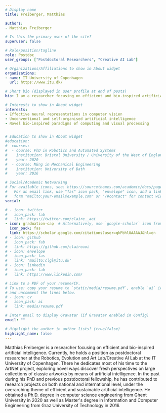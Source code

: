 ```yaml
---
# Display name
title: Freiberger, Matthias

authors:
- Matthias Freiberger

# Is this the primary user of the site?
superuser: false

# Role/position/tagline
role: Postdoc
user_groups: ["Postdoctoral Researchers", "Creative AI Lab"]

# Organizations/Affiliations to show in About widget
organizations:
- name: IT University of Copenhagen
  url: https://www.itu.dk/

# Short bio (displayed in user profile at end of posts)
bio: I am a researcher focusing on efficient and bio-inspired artificial intelligence.

# Interests to show in About widget
interests:
- Effective neural representations in computer vision
- Unconventional and self-organised artificial intelligence
- Novel bio-inspired paradigms of computing and visual processing


# Education to show in About widget
#education:
#  courses:
#  - course: PhD in Robotics and Automated Systems
#    institution: Bristol University / University of the West of England
#    year: 2020
#  - course: MEng in Mechanical Engineering
#    institution: University of Bath
#    year: 2016

# Social/Academic Networking
# For available icons, see: https://sourcethemes.com/academic/docs/page-builder/#icons
#   For an email link, use "fas" icon pack, "envelope" icon, and a link in the
#   form "mailto:your-email@example.com" or "/#contact" for contact widget.
social:

# - icon: twitter
#   icon_pack: fab
#   link: https://twitter.com/claire__aoi
- icon: graduation-cap  # Alternatively, use `google-scholar` icon from `ai` icon pack
  icon_pack: fas
  link: https://scholar.google.com/citations?user=qkPbhlUAAAAJ&hl=en
# - icon: github
#   icon_pack: fab
#   link: https://github.com/claireaoi
# - icon: envelope
#   icon_pack: fas
#   link: 'mailto:clgl@itu.dk'
# - icon: linkedin
#   icon_pack: fab
#   link: https://www.linkedin.com/

# Link to a PDF of your resume/CV.
# To use: copy your resume to `static/media/resume.pdf`, enable `ai` icons in `params.toml`, 
# and uncomment the lines below.
# - icon: cv
#   icon_pack: ai
#   link: media/resume.pdf

# Enter email to display Gravatar (if Gravatar enabled in Config)
email: ""

# Highlight the author in author lists? (true/false)
highlight_name: false
---
```


Matthias Freiberger is a researcher focusing on efficient and bio-inspired artificial intelligence. Currently, he holds a position as postdoctoral researcher at the Robotics, Evolution and Art Lab/Creative AI Lab at the IT University of Copenhagen. There he dedicates most of his time to the ArtNet project, exploring novel ways discover fresh perspectives on large collections of classic artworks by means of artificial intelligence. In the past during his PhD and  previous postdoctoral fellowship, he has contributed to research projects on both national and international level, under the overarching theme of efficient and sustainable artificial intelligence.
He obtained a Ph.D. degree in computer science engineering from Ghent University in 2020 as well as Master's degree in Information and Computer Engineering  from Graz University of Technology in 2016.


<!--  Robotics, Evolution and Art Laboratory (REAL) Group of Digital Design department at IT University of Copenhagen, Denmark.-->

<!-- Nelson Bighetti is a professor of artificial intelligence at the Stanford AI Lab. His research interests include distributed robotics, mobile computing and programmable matter. He leads the Robotic Neurobiology group, which develops self-reconfiguring robots, systems of self-organizing robots, and mobile sensor networks.

Lorem ipsum dolor sit amet, consectetur adipiscing elit. Sed neque elit, tristique placerat feugiat ac, facilisis vitae arcu. Proin eget egestas augue. Praesent ut sem nec arcu pellentesque aliquet. Duis dapibus diam vel metus tempus vulputate. -->

<!-- {{< icon name="download" pack="fas" >}} Download my {{< staticref "media/demo_resume.pdf" "newtab" >}}resumé{{< /staticref >}}. -->
